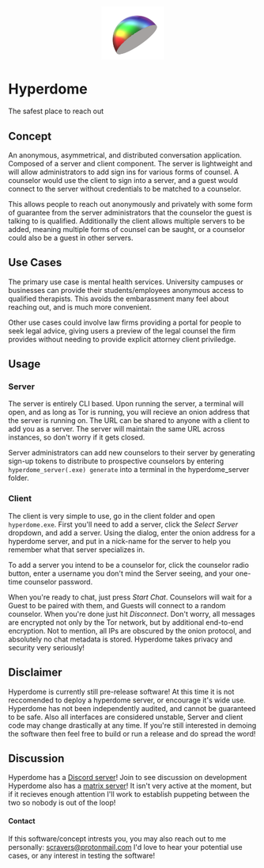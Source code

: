 <p align="center"><img src="hyperdome_logo.png" width="25%"></p>

# Hyperdome

The safest place to reach out

## Concept

An anonymous, asymmetrical, and distributed conversation application. Composed of a server and client component. The server is lightweight and will allow administrators to add sign ins for various forms of counsel. A counselor would use the client to sign into a server, and a guest would connect to the server without credentials to be matched to a counselor.

This allows people to reach out anonymously and privately with some form of guarantee from the server administrators that the counselor the guest is talking to is qualified. Additionally the client allows multiple servers to be added, meaning multiple forms of counsel can be saught, or a counselor could also be a guest in other servers.

## Use Cases

The primary use case is mental health services. University campuses or businesses can provide their students/employees anonymous access to qualified therapists. This avoids the embarassment many feel about reaching out, and is much more convenient.

Other use cases could involve law firms providing a portal for people to seek legal advice, giving users a preview of the legal counsel the firm provides without needing to provide explicit attorney client priviledge.

## Usage

### Server
The server is entirely CLI based.
Upon running the server, a terminal will open, and as long as Tor is running, you will recieve an onion address that the server is running on.
The URL can be shared to anyone with a client to add you as a server. The server will maintain the same URL across instances, so don't worry if it gets closed.

Server administrators can add new counselors to their server by generating sign-up tokens to distribute to prospective counselors by entering `hyperdome_server(.exe) generate` into a terminal in the hyperdome_server folder.

### Client
The client is very simple to use, go in the client folder and open `hyperdome.exe`. First you'll need to add a server, click the *Select Server* dropdown, and add a server. Using the dialog, enter the onion address for a hyperdome server, and put in a nick-name for the server to help you remember what that server specializes in.

To add a server you intend to be a counselor for, click the counselor radio button, enter a username you don't mind the Server seeing, and your one-time counselor password.

When you're ready to chat, just press *Start Chat*. Counselors will wait for a Guest to be paired with them, and Guests will connect to a random counselor. When you're done just hit *Disconnect*. Don't worry, all messages are encrypted not only by the Tor network, but by additional end-to-end encryption. Not to mention, all IPs are obscured by the onion protocol, and absolutely no chat metadata is stored. Hyperdome takes privacy and security very seriously!

## Disclaimer
Hyperdome is currently still pre-release software! At this time it is not reccomended to deploy a hyperdome server, or encourage it's wide use. Hyperdome has not been independently audited, and cannot be guaranteed to be safe. Also all interfaces are considered unstable, Server and client code may change drastically at any time. If you're still interested in demoing the software then feel free to build or run a release and do spread the word!

## Discussion
Hyperdome has a [Discord server](https://discord.gg/M2JVQa7)! Join to see discussion on development
Hyperdome also has a [matrix server](https://matrix.to/#/+hyperdome:matrix.org)! It isn't very active at the moment, but if it recieves enough attention I'll work to establish puppeting between the two so nobody is out of the loop!

#### Contact
If this software/concept intrests you, you may also reach out to me personally: scravers@protonmail.com
I'd love to hear your potential use cases, or any interest in testing the software!
